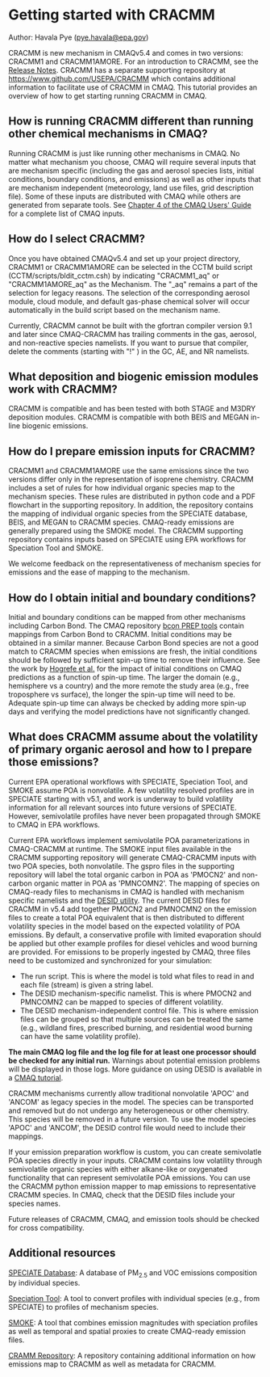 # Getting started with CRACMM

Author: Havala Pye (pye.havala@epa.gov)

CRACMM is new mechanism in CMAQv5.4 and comes in two versions: CRACMM1 and CRACMM1AMORE. For an introduction to CRACMM, see the [Release Notes](https://github.com/USEPA/CMAQ/tree/main/DOCS/Release_Notes). CRACMM has a separate supporting repository at https://www.github.com/USEPA/CRACMM which contains additional information to facilitate use of CRACMM in CMAQ. This tutorial provides an overview of how to get starting running CRACMM in CMAQ.

## How is running CRACMM different than running other chemical mechanisms in CMAQ?

Running CRACMM is just like running other mechanisms in CMAQ. No matter what mechanism you choose, CMAQ will require several inputs that are mechanism specific (including the gas and aerosol species lists, initial conditions, boundary conditions, and emissions) as well as other inputs that are mechanism independent (meteorology, land use files, grid description file). Some of these inputs are distributed with CMAQ while others are generated from separate tools. See [Chapter 4 of the CMAQ Users' Guide](https://github.com/USEPA/CMAQ/blob/main/DOCS/Users_Guide/CMAQ_UG_ch04_model_inputs.md) for a complete list of CMAQ inputs.

## How do I select CRACMM?

Once you have obtained CMAQv5.4 and set up your project directory, CRACMM1 or CRACMM1AMORE can be selected in the CCTM build script (CCTM/scripts/bldit_cctm.csh) by indicating "CRACMM1_aq" or "CRACMM1AMORE_aq" as the Mechanism. The "_aq" remains a part of the selection for legacy reasons. The selection of the corresponding aerosol module, cloud module, and default gas-phase chemical solver will occur automatically in the build script based on the mechanism name. 

Currently, CRACMM cannot be built with the gfortran compiler version 9.1 and later since CMAQ-CRACMM has trailing comments in the gas, aerosol, and non-reactive species namelists. If you want to pursue that compiler, delete the comments (starting with "!" ) in the GC, AE, and NR namelists.

## What deposition and biogenic emission modules work with CRACMM? 

CRACMM is compatible and has been tested with both STAGE and M3DRY deposition modules. CRACMM is compatible with both BEIS and MEGAN in-line biogenic emissions.

## How do I prepare emission inputs for CRACMM?

CRACMM1 and CRACMM1AMORE use the same emissions since the two versions differ only in the representation of isoprene chemistry. 
CRACMM includes a set of rules for how individual organic species map to the mechanism species. 
These rules are distributed in python code and a PDF flowchart in the supporting repository. 
In addition, the repository contains the mapping of individual organic species from the SPECIATE database, BEIS, and MEGAN to CRACMM species.
CMAQ-ready emissions are generally prepared using the SMOKE model. 
The CRACMM supporting repository contains inputs based on SPECIATE using EPA workflows for 
Speciation Tool and SMOKE.

We welcome feedback on the representativeness of mechanism species for emissions and the ease of mapping to the mechanism.

## How do I obtain initial and boundary conditions?
 
Initial and boundary conditions can be mapped from other mechanisms including Carbon Bond. The CMAQ repository [bcon PREP tools](https://github.com/USEPA/CMAQ/tree/main/PREP/bcon/map2mech) contain mappings from Carbon Bond to CRACMM. Initial conditions may be obtained in a similar manner. Because Carbon Bond species are not a good match to CRACMM species when emissions are fresh, the initial conditions should be followed by sufficient spin-up time to remove their influence. See the work by [Hogrefe et al.](
https://doi.org/10.1016/j.atmosenv.2017.04.009) for the impact of initial conditions on CMAQ predictions as a function of spin-up time. The larger the domain (e.g., hemisphere vs a country) and the more remote the study area (e.g., free troposphere vs surface), the longer the spin-up time will need to be. Adequate spin-up time can always be checked by adding more spin-up days and verifying the model predictions have not significantly changed.

## What does CRACMM assume about the volatility of primary organic aerosol and how to I prepare those emissions?

Current EPA operational workflows with SPECIATE, Speciation Tool, and SMOKE assume POA is nonvolatile. A few volatility resolved profiles are in SPECIATE starting with v5.1, and work is underway to build volatility information for all relevant sources into future versions of SPECIATE. However, semivolatile profiles have never been propagated through SMOKE to CMAQ in EPA workflows. 

Current EPA workflows implement semivolatile POA parameterizations in CMAQ-CRACMM at runtime. 
The SMOKE input files available in the CRACMM supporting repository will generate CMAQ-CRACMM inputs with two POA species, both nonvolatile. 
The gspro files in the supporting repository will label the total organic carbon in POA as 'PMOCN2' and non-carbon organic matter in POA as 'PMNCOMN2'. 
The mapping of species on CMAQ-ready files to mechanisms in CMAQ is handled with mechanism specific namelists and the [DESID utility](
https://doi.org/10.5194/gmd-14-3407-2021). The current DESID files for CRACMM in v5.4 add together PMOCN2 and PMNOCMN2 on the emission files to create a 
total POA equivalent that is then distributed to different volatility species in the model based on the expected volatility of POA emissions. 
By default, a conservative profile with limited evaporation should be applied but other example profiles for diesel vehicles and wood burning are provided. For emissions to be properly ingested by CMAQ, three files need to be customized and synchronized for your simulation: 
* The run script. This is where the model is told what files to read in and each file (stream) is given a string label.
* The DESID mechanism-specific namelist. This is where PMOCN2 and PMNCOMN2 can be mapped to species of different volatility.
* The DESID mechanism-independent control file. This is where emission files can be grouped so that multiple sources can be treated the same (e.g., wildland fires, prescribed burning, and residential wood burning can have the same volatility profile).

**The main CMAQ log file and the log file for at least one processor should be checked for any initial run.** Warnings about potential emission problems will be displayed in those logs. More guidance on using DESID is available in a [CMAQ tutorial](https://github.com/USEPA/CMAQ/tree/main/DOCS/Users_Guide/Tutorials).

CRACMM mechanisms currently allow traditional nonvolatile 'APOC' and 'ANCOM' as legacy species in the model. The species can be transported and removed but do not undergo any heterogeneous or other chemistry. This species will be removed in a future version. To use the model species 'APOC' and 'ANCOM', the DESID control file would need to include their mappings.

If your emission preparation workflow is custom, you can create semivolatle POA species directly in your inputs. CRACMM contains low volatility through semivolatile organic species with either alkane-like or oxygenated functionality that can represent semivolatile POA emissions. You can use the CRACMM python emission mapper to map emissions to representative CRACMM species. In CMAQ, check that the DESID files include your species names.

Future releases of CRACMM, CMAQ, and emission tools should be checked for cross compatibility.

## Additional resources

[SPECIATE Database](https://www.epa.gov/air-emissions-modeling/speciate): A database of PM<sub>2.5</sub> and VOC emissions composition by individual species.

[Speciation Tool](https://github.com/CMASCenter/Speciation-Tool): A tool to convert profiles with individual species (e.g., from SPECIATE) to profiles of mechanism species.

[SMOKE](https://github.com/CEMPD/SMOKE/): A tool that combines emission magnitudes with speciation profiles as well as temporal and spatial proxies to create CMAQ-ready emission files.

[CRAMM Repository](https://github.com/USEPA/CRACMM/): A repository containing additional information on how emissions map to CRACMM as well as metadata for CRACMM.
